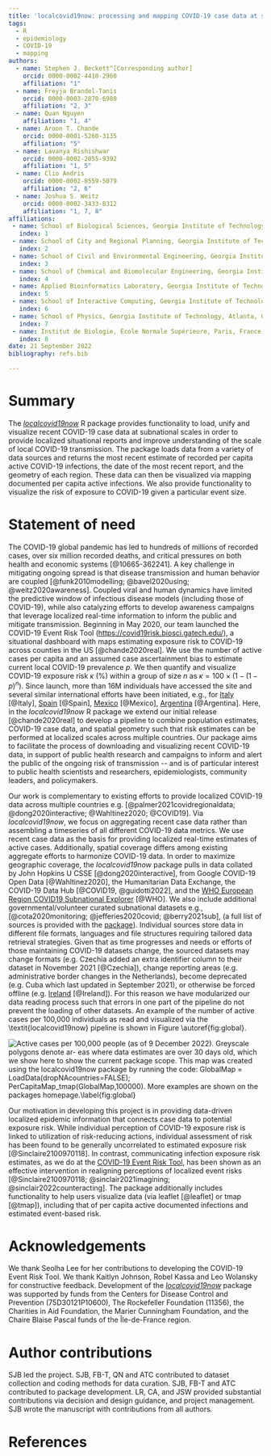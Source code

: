 ```yaml
---
title: 'localcovid19now: processing and mapping COVID-19 case data at subnational scales'
tags:
  - R
  - epidemiology
  - COVID-19
  - mapping
authors:
  - name: Stephen J. Beckett^[Corresponding author]
    orcid: 0000-0002-4410-2960 
    affiliation: "1"
  - name: Freyja Brandel-Tanis
    orcid: 0000-0003-2870-6980
    affiliation: "2, 3"
  - name: Quan Nguyen
    affiliation: "1, 4"
  - name: Aroon T. Chande
    orcid: 0000-0001-5260-3135
    affiliation: "5"
  - name: Lavanya Rishishwar
    orcid: 0000-0002-2055-9392
    affiliation: "1, 5"
  - name: Clio Andris
    orcid: 0000-0002-8559-5079 
    affiliation: "2, 6"
  - name: Joshua S. Weitz
    orcid: 0000-0002-3433-8312
    affiliation: "1, 7, 8"
affiliations:
 - name: School of Biological Sciences, Georgia Institute of Technology, Atlanta, GA, USA
   index: 1
 - name: School of City and Regional Planning, Georgia Institute of Technology, Atlanta, GA, USA
   index: 2
 - name: School of Civil and Environmental Engineering, Georgia Institute of Technology, Atlanta, GA, USA
   index: 3
 - name: School of Chemical and Biomolecular Engineering, Georgia Institute of Technology, Atlanta, GA, USA
   index: 4
 - name: Applied Bioinformatics Laboratory, Georgia Institute of Technology, Atlanta, GA, USA
   index: 5
 - name: School of Interactive Computing, Georgia Institute of Technology, Atlanta, GA, USA
   index: 6
 - name: School of Physics, Georgia Institute of Technology, Atlanta, GA, USA
   index: 7
 - name: Institut de Biologie, École Normale Supérieure, Paris, France
   index: 8
date: 21 September 2022
bibliography: refs.bib

---
```


# Summary

The *[localcovid19now](https://github.com/sjbeckett/localcovid19now)* R package provides functionality to load, unify and visualize recent COVID-19 case data at subnational scales in order to provide localized situational reports and improve understanding of the scale of local COVID-19 transmission. The package loads data from a variety of data sources and returns the most recent estimate of  recorded per capita active COVID-19 infections, the date of the most recent report, and the geometry of each region. These data can then be visualized via mapping documented per capita active infections. We also provide functionality to visualize the risk of exposure to COVID-19 given a particular event size.

# Statement of need

The COVID-19 global pandemic has led to hundreds of millions of recorded cases, over six million recorded deaths, and critical pressures on both health and economic systems [@10665-362241]. A key challenge in mitigating ongoing spread is that disease transmission and human behavior are coupled [@funk2010modelling; @bavel2020using; @weitz2020awareness]. Coupled viral and human dynamics have limited the predictive window of infectious disease models (including those of COVID-19), while also catalyzing efforts to develop awareness campaigns that leverage localized real-time information to inform the public and mitigate transmission. Beginning in May 2020, our team launched the COVID-19 Event Risk Tool (<https://covid19risk.biosci.gatech.edu/>), a situational dashboard with maps estimating exposure risk to COVID-19 across counties in the US [@chande2020real]. We use the number of active cases per capita and an assumed case ascertainment bias to estimate current local COVID-19 prevalence $p$. We then quantify and visualize COVID-19 exposure risk $\kappa$ (%) within a group of size $n$ as $\kappa = 100\times(1-(1-p)^n)$. Since launch, more than 16M individuals have accessed the site and several similar international efforts have been initiated, e.g., for [Italy](https://covid19eventi.datainterfaces.org/) [@Italy], [Spain](https://eventosycovid19.es/) [@Spain], [Mexico](https://adrian-acuna.shinyapps.io/Dashboard-MX-v3/_w_33ffcba1/#shiny-tab-Riesgo) [@Mexico], [Argentina](https://www.lanacion.com.ar/sociedad/fiestas-fin-ano-calcula-riesgo-coronavirus-infectado-nid2548498/#/) [@Argentina]. Here, in the *localcovid19now* R package we extend our initial release [@chande2020real] to develop a pipeline to combine population estimates, COVID-19 case data, and spatial geometry such that risk estimates can be performed at localized scales across multiple countries. Our package aims to facilitate the process of downloading and visualizing recent COVID-19 data, in support of public health research and campaigns to inform and alert the public of the ongoing risk of transmission -- and is of particular interest to public health scientists and researchers, epidemiologists, community leaders, and policymakers.

Our work is complementary to existing efforts to provide localized COVID-19 data across multiple countries e.g. [@palmer2021covidregionaldata; @dong2020interactive; @Wahltinez2020; @COVID19]. Via *localcovid19now*, we focus on aggregating recent case data rather than assembling a timeseries of all different COVID-19 data metrics. We use recent case data as the basis for providing localized real-time estimates of active cases. Additionally, spatial coverage differs among existing aggregate efforts to harmonize COVID-19 data. In order to maximize geographic coverage, the *localcovid19now* package pulls in data collated by John Hopkins U CSSE [@dong2020interactive], from Google COVID-19 Open Data [@Wahltinez2020], the Humanitarian Data Exchange, the COVID-19 Data Hub [@COVID19, @guidotti2022],  and the [WHO European Region COVID19 Subnational Explorer](https://experience.arcgis.com/experience/3a056fc8839d47969ef59949e9984a71) [@WHO]. We also include additional governmental/volunteer curated subnational datasets e.g., [@cota2020monitoring; @jefferies2020covid; @berry2021sub], (a full list of sources is provided with the [package](https://github.com/sjbeckett/localcovid19now)). Individual sources store data in different file formats, languages and file structures requiring tailored data retrieval strategies. Given that as time progresses and needs or efforts of those maintaining COVID-19 datasets change, the sourced datasets may change formats (e.g. Czechia added an extra identifier column to their dataset in November 2021 [@Czechia]), change reporting areas (e.g. administrative border changes in the Netherlands), become deprecated (e.g. Cuba which last updated in September 2021), or otherwise be forced offline (e.g. [Ireland](https://www.bbc.com/news/world-europe-58413448) [@Ireland]). For this reason we have modularized our data reading process such that errors in one part of the pipeline do not prevent the loading of other datasets. An example of the number of active cases per 100,000 individuals as read
and visualized via the \textit{localcovid19now} pipeline is shown in Figure \autoref{fig:global}.

![Active cases per 100,000 people (as of 9 December 2022). Greyscale polygons denote ar-
eas where data estimates are over 30 days old, which we show here to show the current package
scope. This map was created using the localcovid19now package by running the code: `GlobalMap =
LoadData(dropNAcountries=FALSE); PerCapitaMap_tmap(GlobalMap,100000)`. More examples are
shown on the packages homepage.\label{fig:global}](Global_pc_tmap.png)

 Our motivation in developing this project is in providing data-driven localized epidemic information that connects case data to potential exposure risk. While individual perception of COVID-19 exposure risk is linked to utilization of risk-reducing actions, individual assessment of risk has been found to be generally uncorrelated to estimated exposure risk [@Sinclaire2100970118]. In contrast, communicating infection exposure risk estimates, as we do at the [COVID-19 Event Risk Tool](https://covid19risk.biosci.gatech.edu), has been shown as an effective intervention in realigning perceptions of localized event risks [@Sinclaire2100970118; @sinclair2021imagining; @sinclair2022counteracting]. The package additionally includes functionality to help users visualize data (via leaflet [@leaflet] or tmap [@tmap]), including that of per capita active documented infections and estimated event-based risk.
 
# Acknowledgements

We thank Seolha Lee for her contributions to developing the COVID-19 Event Risk Tool. We thank Kaitlyn Johnson, Robel Kassa and Leo Wolansky for constructive feedback. Development of the *[localcovid19now](https://github.com/sjbeckett/localcovid19now)* package was supported by funds from the Centers for Disease Control and Prevention (75D30121P10600), The Rockefeller Foundation (11356), the Charities in Aid Foundation, the Marier Cunningham Foundation, and the Chaire Blaise Pascal funds of the Île-de-France region.

# Author contributions

SJB led the project. SJB, FB-T, QN and ATC contributed to dataset collection and coding methods for data curation. SJB, FB-T and ATC contributed to package development. LR, CA, and JSW provided substantial contributions via decision and design guidance, and project management. SJB wrote the manuscript with contributions from all authors.

# References